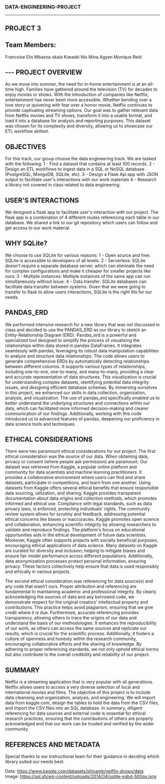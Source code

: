 ### DATA-ENGINEERING-PROJECT
---
## PROJECT 3

## Team Members: 
Francoise Elis Mbazoa okala
Kiwaski Nix
Mina Agyen
Monique Reid 

## --- PROJECT OVERVIEW 
As we move into summer, the need for in-home entertainment is at an all-
time high. Families have gathered around the television (TV) for decades to 
enjoy movies or shows. With the introduction of companies like Netflix, 
entertainment has never been more accessible. Whether bonding over a love
story or quivering with fear over a horror movie, Netflix continues to provide 
captivating streaming options. Our goal was to gather relevant data from 
Netflix movies and TV shows, transform it into a usable format, and load it 
into a database for analysis and reporting purposes. This dataset was chosen
for its complexity and diversity, allowing us to showcase our ETL workflow 
skillset.

## OBJECTIVES
For this track, our group choose the data engineering track. We are tasked with the following:
1 - Find a dataset that contains at least 100 records.
2 - Design an ETL workflows to ingest data in a SQL or NoSQL database (PostgreSQL, MongoDB, SQLite, etc). 
3 - Design a Flask Api app with JSON output to facilitate user's interactions with our work materials
4 - Research a library not covered in class related to data engineering. 

## USER'S INTERACTIONS
We designed a flask app to facilitate user's interaction with our project. The flask app is a combination of 4 different routes referencing each table in our database. We shared a link to our git repository which users can follow and get access to our work material.

## WHY SQLite?
We choose to use SQLite for various reasons:
1 - Open source and free: SQLite is accessible to developers of all levels.
2 - Serverless: SQLite doesn't require a separate database server, which can eliminate the need for complex configurations and make it cheaper for smaller projects like ours.
3 - Multiple instances: Multiple instances of the same app can run simultaneously without issue.
4 - Data transfer: SQLite databases can facilitate data transfer between systems. Given that we were going to transfer to flask to allow users interactions, SQLite is the right fits for our needs.

## PANDAS_ERD
We performed intensive research for a new library that was not discussed in class and decided to use the PANDAS_ERD as our library to sketch an Entity-Relationship Diagram (ERD). Pandas_erd is a powerful and specialized tool designed to simplify the process of visualizing the relationships within data stored in pandas DataFrames. It integrates seamlessly with pandas, leveraging its robust data manipulation capabilities to analyze and structure data relationships.
The code allows users to generate comprehensive ERDs by automatically detecting relationships between different columns. It supports various types of relationships, including one-to-one, one-to-many, and many-to-many, providing a clear and accurate representation of data structures. This visualization is crucial for understanding complex datasets, identifying potential data integrity issues, and designing efficient database schemas.
By immersing ourselves in this project, we enhanced our skills in data collection, organization, analysis, and visualization. The use of pandas_erd specifically enabled us to better understand the underlying structures and connections within our data, which can facilitated more informed decision-making and clearer communication of our findings. Additionally, working with this code introduced us to advanced features of pandas, deepening our proficiency in data science tools and techniques.


## ETHICAL CONSIDERATIONS
There were two paramount ethical considerations for our project. The first ethical consideration was the source of our data. When obtaining data, privacy or consent (where people ask permission) are paramount. Our dataset was retrieved from Kaggle, a popular online platform and community for data scientists and machine learning practitioners. It provides a collaborative environment where users can find and share datasets, participate in competitions, and learn from one another. Using datasets from Kaggle offers several ethical benefits that ensure responsible data sourcing, utilization, and sharing. Kaggle provides transparent documentation about data origins and collection methods, which promotes informed and ethical use. Compliance with legal standards, such as data privacy laws, is enforced, protecting individuals' rights. The community review system allows for scrutiny and feedback, addressing potential ethical concerns like biases or inaccuracies. Kaggle promotes open science and collaboration, enhancing scientific integrity by allowing researchers to validate and reproduce findings. The platform's focus on educational opportunities aids in the ethical development of future data scientists. Moreover, Kaggle often supports projects with socially beneficial purposes, encouraging ethical applications of data science. Many datasets on Kaggle are curated for diversity and inclusion, helping to mitigate biases and ensure fair model performance across different populations. Additionally, data anonymization processes protect personal information, ensuring privacy. These factors collectively help ensure that data is used responsibly and ethically in various projects.

The second ethical consideration was referencing for data source(s) and any code that wasn’t ours. Proper attribution and referencing are fundamental to maintaining academic and professional integrity. By clearly acknowledging the sources of data and any borrowed code, we demonstrate respect for the original creators' intellectual property and contributions. This practice helps avoid plagiarism, ensuring that we give credit where it is due. Furthermore, accurate referencing provides transparency, allowing others to trace the origins of our data and understand the basis of our methodologies. It enhances the reproducibility of our work, as others can access the same sources and replicate our results, which is crucial for the scientific process. Additionally, it fosters a culture of openness and honesty within the research community, encouraging collaborative efforts and the sharing of knowledge. By adhering to proper referencing standards, we not only uphold ethical norms but also contribute to the overall credibility and reliability of our project. 

## SUMMARY  
Netflix is a streaming application that is very popular with all generations. Netflix allows users to access a very diverse selection of local and international movies and films. The objective of this project is to include data cleansing and organization, analysis, and engineering. We will import data from kaggle.com, design the tables to hold the data from the CSV files, and import the CSV files into an SQL database. In summary, diligent referencing for data sources and external code is essential for ethical research practices, ensuring that the contributions of others are properly acknowledged and that our work can be trusted and verified by the wider community.

## REFERENCES AND METADATA    
Special thanks to our instructional team for their guidance in deciding which library suited our needs best. 

Data: https://www.kaggle.com/datasets/shivamb/netflix-shows/data	
Image: https://sql.sh/wp-content/uploads/2014/04/sqlite-sgbd-500px.png


































































